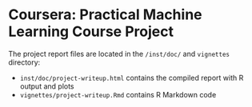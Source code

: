 Coursera: Practical Machine Learning Course Project
=========================================================

The project report files are located in the `/inst/doc/` and `vignettes` directory:

- `inst/doc/project-writeup.html` contains the compiled report with R output and plots
- `vignettes/project-writeup.Rmd` contains R Markdown code